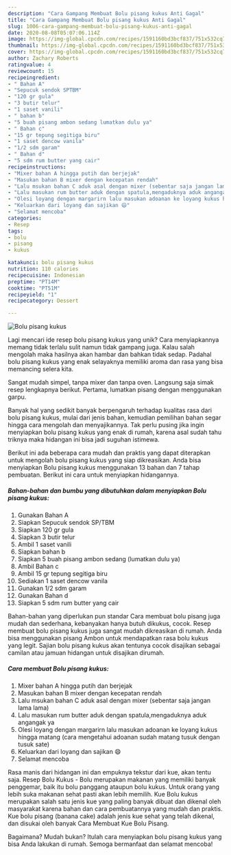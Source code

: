 ```yaml
---
description: "Cara Gampang Membuat Bolu pisang kukus Anti Gagal"
title: "Cara Gampang Membuat Bolu pisang kukus Anti Gagal"
slug: 1006-cara-gampang-membuat-bolu-pisang-kukus-anti-gagal
date: 2020-08-08T05:07:06.114Z
image: https://img-global.cpcdn.com/recipes/1591160bd3bcf837/751x532cq70/bolu-pisang-kukus-foto-resep-utama.jpg
thumbnail: https://img-global.cpcdn.com/recipes/1591160bd3bcf837/751x532cq70/bolu-pisang-kukus-foto-resep-utama.jpg
cover: https://img-global.cpcdn.com/recipes/1591160bd3bcf837/751x532cq70/bolu-pisang-kukus-foto-resep-utama.jpg
author: Zachary Roberts
ratingvalue: 4
reviewcount: 15
recipeingredient:
- " Bahan A"
- "Sepucuk sendok SPTBM"
- "120 gr gula"
- "3 butir telur"
- "1 saset vanili"
- " bahan b"
- "5 buah pisang ambon sedang lumatkan dulu ya"
- " Bahan c"
- "15 gr tepung segitiga biru"
- "1 saset dencow vanila"
- "1/2 sdm garam"
- " Bahan d"
- "5 sdm rum butter yang cair"
recipeinstructions:
- "Mixer bahan A hingga putih dan berjejak"
- "Masukan bahan B mixer dengan kecepatan rendah"
- "Lalu msukan bahan C aduk asal dengan mixer (sebentar saja jangan lama lama)"
- "Lalu masukan rum butter aduk dengan spatula,mengaduknya aduk angangak ya"
- "Olesi loyang dengan margarirn lalu masukan adoanan ke loyang kukus hingga matang (cara mengetahui adoanan sudah matang tusuk dengan tusuk sate)"
- "Keluarkan dari loyang dan sajikan 😄"
- "Selamat mencoba"
categories:
- Resep
tags:
- bolu
- pisang
- kukus

katakunci: bolu pisang kukus 
nutrition: 110 calories
recipecuisine: Indonesian
preptime: "PT14M"
cooktime: "PT51M"
recipeyield: "1"
recipecategory: Dessert

---
```



![Bolu pisang kukus](https://img-global.cpcdn.com/recipes/1591160bd3bcf837/751x532cq70/bolu-pisang-kukus-foto-resep-utama.jpg)

Lagi mencari ide resep bolu pisang kukus yang unik? Cara menyiapkannya memang tidak terlalu sulit namun tidak gampang juga. Kalau salah mengolah maka hasilnya akan hambar dan bahkan tidak sedap. Padahal bolu pisang kukus yang enak selayaknya memiliki aroma dan rasa yang bisa memancing selera kita.

Sangat mudah simpel, tanpa mixer dan tanpa oven. Langsung saja simak resep lengkapnya berikut. Pertama, lumatkan pisang dengan menggunakan garpu.

Banyak hal yang sedikit banyak berpengaruh terhadap kualitas rasa dari bolu pisang kukus, mulai dari jenis bahan, kemudian pemilihan bahan segar hingga cara mengolah dan menyajikannya. Tak perlu pusing jika ingin menyiapkan bolu pisang kukus yang enak di rumah, karena asal sudah tahu triknya maka hidangan ini bisa jadi suguhan istimewa.


Berikut ini ada beberapa cara mudah dan praktis yang dapat diterapkan untuk mengolah bolu pisang kukus yang siap dikreasikan. Anda bisa menyiapkan Bolu pisang kukus menggunakan 13 bahan dan 7 tahap pembuatan. Berikut ini cara untuk menyiapkan hidangannya.

<!--inarticleads1-->

##### Bahan-bahan dan bumbu yang dibutuhkan dalam menyiapkan Bolu pisang kukus:

1. Gunakan  Bahan A
1. Siapkan Sepucuk sendok SP/TBM
1. Siapkan 120 gr gula
1. Siapkan 3 butir telur
1. Ambil 1 saset vanili
1. Siapkan  bahan b
1. Siapkan 5 buah pisang ambon sedang (lumatkan dulu ya)
1. Ambil  Bahan c
1. Ambil 15 gr tepung segitiga biru
1. Sediakan 1 saset dencow vanila
1. Gunakan 1/2 sdm garam
1. Gunakan  Bahan d
1. Siapkan 5 sdm rum butter yang cair


Bahan-bahan yang diperlukan pun standar Cara membuat bolu pisang juga mudah dan sederhana, kebanyakan hanya butuh dikukus, cocok. Resep membuat bolu pisang kukus juga sangat mudah dikreasikan di rumah. Anda bisa menggunakan pisang Ambon untuk mendapatkan rasa bolu kukus yang legit. Sajian bolu pisang kukus akan tentunya cocok disajikan sebagai camilan atau jamuan hidangan untuk disajikan dirumah. 

<!--inarticleads2-->

##### Cara membuat Bolu pisang kukus:

1. Mixer bahan A hingga putih dan berjejak
1. Masukan bahan B mixer dengan kecepatan rendah
1. Lalu msukan bahan C aduk asal dengan mixer (sebentar saja jangan lama lama)
1. Lalu masukan rum butter aduk dengan spatula,mengaduknya aduk angangak ya
1. Olesi loyang dengan margarirn lalu masukan adoanan ke loyang kukus hingga matang (cara mengetahui adoanan sudah matang tusuk dengan tusuk sate)
1. Keluarkan dari loyang dan sajikan 😄
1. Selamat mencoba


Rasa manis dari hidangan ini dan empuknya tekstur dari kue, akan tentu saja. Resep Bolu Kukus - Bolu merupakan makanan yang memiliki banyak penggemar, baik itu bolu panggang ataupun bolu kukus. Untuk orang yang lebih suka makanan sehat pasti akan lebih memilih. Kue Bolu kukus merupakan salah satu jenis kue yang paling banyak dibuat dan dikenal oleh masyarakat karena bahan dan cara pembuatannya yang mudah dan praktis. Kue bolu pisang (banana cake) adalah jenis kue sehat yang telah dikenal, dan disukai oleh banyak Cara Membuat Kue Bolu Pisang. 

Bagaimana? Mudah bukan? Itulah cara menyiapkan bolu pisang kukus yang bisa Anda lakukan di rumah. Semoga bermanfaat dan selamat mencoba!
